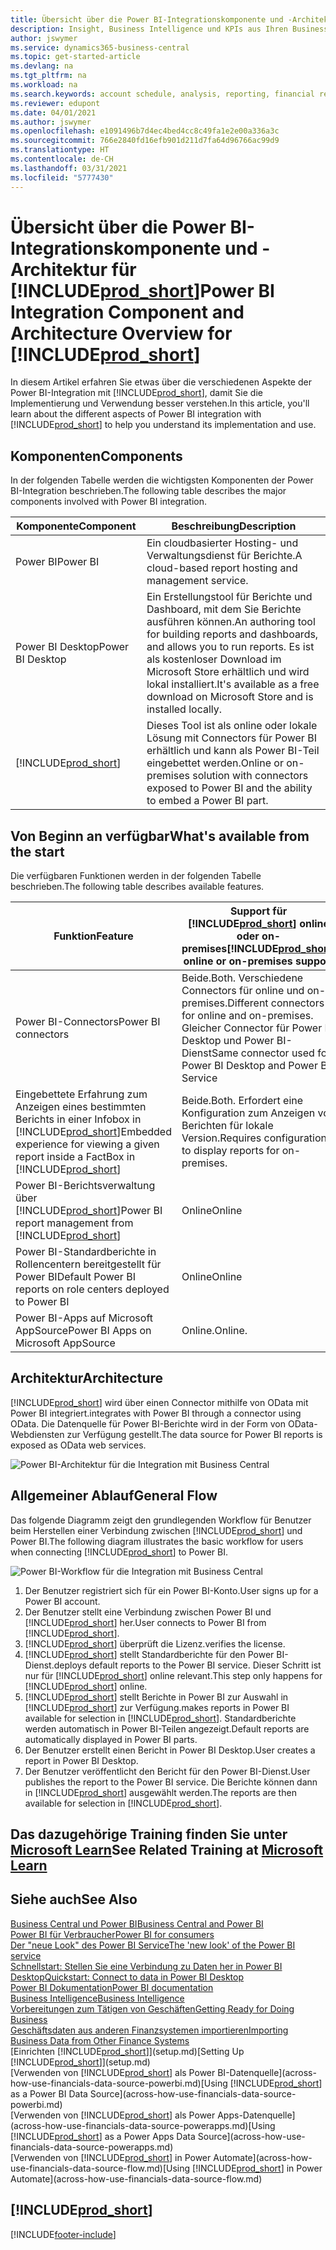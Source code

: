 ```yaml
---
title: Übersicht über die Power BI-Integrationskomponente und -Architektur für Business Central | Microsoft Docs
description: Insight, Business Intelligence und KPIs aus Ihren Business Central Daten einfach beziehen mit der Business Central Anwendung für Power BI.
author: jswymer
ms.service: dynamics365-business-central
ms.topic: get-started-article
ms.devlang: na
ms.tgt_pltfrm: na
ms.workload: na
ms.search.keywords: account schedule, analysis, reporting, financial report, business intelligence, KPI
ms.reviewer: edupont
ms.date: 04/01/2021
ms.author: jswymer
ms.openlocfilehash: e1091496b7d4ec4bed4cc8c49fa1e2e00a336a3c
ms.sourcegitcommit: 766e2840fd16efb901d211d7fa64d96766ac99d9
ms.translationtype: HT
ms.contentlocale: de-CH
ms.lasthandoff: 03/31/2021
ms.locfileid: "5777430"
---
```

# <a name="power-bi-integration-component-and-architecture-overview-for-prod_short"></a><span data-ttu-id="46760-103">Übersicht über die Power BI-Integrationskomponente und -Architektur für [!INCLUDE[prod_short](includes/prod_short.md)]</span><span class="sxs-lookup"><span data-stu-id="46760-103">Power BI Integration Component and Architecture Overview for [!INCLUDE[prod_short](includes/prod_short.md)]</span></span>

<span data-ttu-id="46760-104">In diesem Artikel erfahren Sie etwas über die verschiedenen Aspekte der Power BI-Integration mit [!INCLUDE[prod_short](includes/prod_short.md)], damit Sie die Implementierung und Verwendung besser verstehen.</span><span class="sxs-lookup"><span data-stu-id="46760-104">In this article, you'll learn about the different aspects of Power BI integration with [!INCLUDE[prod_short](includes/prod_short.md)] to help you understand its implementation and use.</span></span>

## <a name="components"></a><span data-ttu-id="46760-105">Komponenten</span><span class="sxs-lookup"><span data-stu-id="46760-105">Components</span></span>

<span data-ttu-id="46760-106">In der folgenden Tabelle werden die wichtigsten Komponenten der Power BI-Integration beschrieben.</span><span class="sxs-lookup"><span data-stu-id="46760-106">The following table describes the major components involved with Power BI integration.</span></span>

|<span data-ttu-id="46760-107">Komponente</span><span class="sxs-lookup"><span data-stu-id="46760-107">Component</span></span>|<span data-ttu-id="46760-108">Beschreibung</span><span class="sxs-lookup"><span data-stu-id="46760-108">Description</span></span>|
|---------|-----------|
|<span data-ttu-id="46760-109">Power BI</span><span class="sxs-lookup"><span data-stu-id="46760-109">Power BI</span></span>|<span data-ttu-id="46760-110">Ein cloudbasierter Hosting- und Verwaltungsdienst für Berichte.</span><span class="sxs-lookup"><span data-stu-id="46760-110">A cloud-based report hosting and management service.</span></span>|
|<span data-ttu-id="46760-111">Power BI Desktop</span><span class="sxs-lookup"><span data-stu-id="46760-111">Power BI Desktop</span></span>|<span data-ttu-id="46760-112">Ein Erstellungstool für Berichte und Dashboard, mit dem Sie Berichte ausführen können.</span><span class="sxs-lookup"><span data-stu-id="46760-112">An authoring tool for building reports and dashboards, and allows you to run reports.</span></span> <span data-ttu-id="46760-113">Es ist als kostenloser Download im Microsoft Store erhältlich und wird lokal installiert.</span><span class="sxs-lookup"><span data-stu-id="46760-113">It's available as a free download on Microsoft Store and is installed locally.</span></span>|
|[!INCLUDE[prod_short](includes/prod_short.md)]|<span data-ttu-id="46760-114">Dieses Tool ist als online oder lokale Lösung mit Connectors für Power BI erhältlich und kann als Power BI-Teil eingebettet werden.</span><span class="sxs-lookup"><span data-stu-id="46760-114">Online or on-premises solution with connectors exposed to Power BI and the ability to embed a Power BI part.</span></span>|

## <a name="whats-available-from-the-start"></a><span data-ttu-id="46760-115">Von Beginn an verfügbar</span><span class="sxs-lookup"><span data-stu-id="46760-115">What's available from the start</span></span>

<span data-ttu-id="46760-116">Die verfügbaren Funktionen werden in der folgenden Tabelle beschrieben.</span><span class="sxs-lookup"><span data-stu-id="46760-116">The following table describes available features.</span></span>

|<span data-ttu-id="46760-117">Funktion</span><span class="sxs-lookup"><span data-stu-id="46760-117">Feature</span></span>|<span data-ttu-id="46760-118">Support für [!INCLUDE[prod_short](includes/prod_short.md)] online oder on-premises</span><span class="sxs-lookup"><span data-stu-id="46760-118">[!INCLUDE[prod_short](includes/prod_short.md)] online or on-premises support</span></span>|
|-------|---------------------|
|<span data-ttu-id="46760-119">Power BI-Connectors</span><span class="sxs-lookup"><span data-stu-id="46760-119">Power BI connectors</span></span>|<span data-ttu-id="46760-120">Beide.</span><span class="sxs-lookup"><span data-stu-id="46760-120">Both.</span></span> <span data-ttu-id="46760-121">Verschiedene Connectors für online und on-premises.</span><span class="sxs-lookup"><span data-stu-id="46760-121">Different connectors for online and on-premises.</span></span> <span data-ttu-id="46760-122">Gleicher Connector für Power BI Desktop und Power BI-Dienst</span><span class="sxs-lookup"><span data-stu-id="46760-122">Same connector used for Power BI Desktop and Power BI Service</span></span> |
|<span data-ttu-id="46760-123">Eingebettete Erfahrung zum Anzeigen eines bestimmten Berichts in einer Infobox in [!INCLUDE[prod_short](includes/prod_short.md)]</span><span class="sxs-lookup"><span data-stu-id="46760-123">Embedded experience for viewing a given report inside a FactBox in [!INCLUDE[prod_short](includes/prod_short.md)]</span></span>|<span data-ttu-id="46760-124">Beide.</span><span class="sxs-lookup"><span data-stu-id="46760-124">Both.</span></span> <span data-ttu-id="46760-125">Erfordert eine Konfiguration zum Anzeigen von Berichten für lokale Version.</span><span class="sxs-lookup"><span data-stu-id="46760-125">Requires configuration to display reports for on-premises.</span></span>|
|<span data-ttu-id="46760-126">Power BI-Berichtsverwaltung über [!INCLUDE[prod_short](includes/prod_short.md)]</span><span class="sxs-lookup"><span data-stu-id="46760-126">Power BI report management from [!INCLUDE[prod_short](includes/prod_short.md)]</span></span>|<span data-ttu-id="46760-127">Online</span><span class="sxs-lookup"><span data-stu-id="46760-127">Online</span></span>|
|<span data-ttu-id="46760-128">Power BI-Standardberichte in Rollencentern bereitgestellt für Power BI</span><span class="sxs-lookup"><span data-stu-id="46760-128">Default Power BI reports on role centers deployed to Power BI</span></span>|<span data-ttu-id="46760-129">Online</span><span class="sxs-lookup"><span data-stu-id="46760-129">Online</span></span>|
|<span data-ttu-id="46760-130">Power BI-Apps auf Microsoft AppSource</span><span class="sxs-lookup"><span data-stu-id="46760-130">Power BI Apps on Microsoft AppSource</span></span>|<span data-ttu-id="46760-131">Online.</span><span class="sxs-lookup"><span data-stu-id="46760-131">Online.</span></span>|

## <a name="architecture"></a><span data-ttu-id="46760-132">Architektur</span><span class="sxs-lookup"><span data-stu-id="46760-132">Architecture</span></span>

[!INCLUDE[prod_short](includes/prod_short.md)] <span data-ttu-id="46760-133">wird über einen Connector mithilfe von OData mit Power BI integriert.</span><span class="sxs-lookup"><span data-stu-id="46760-133">integrates with Power BI through a connector using OData.</span></span> <span data-ttu-id="46760-134">Die Datenquelle für Power BI-Berichte wird in der Form von OData-Webdiensten zur Verfügung gestellt.</span><span class="sxs-lookup"><span data-stu-id="46760-134">The data source for Power BI reports is exposed as OData web services.</span></span>

![Power BI-Architektur für die Integration mit Business Central](./media/power-bi-architecture.png)

## <a name="general-flow"></a><span data-ttu-id="46760-136">Allgemeiner Ablauf</span><span class="sxs-lookup"><span data-stu-id="46760-136">General Flow</span></span>

<span data-ttu-id="46760-137">Das folgende Diagramm zeigt den grundlegenden Workflow für Benutzer beim Herstellen einer Verbindung zwischen [!INCLUDE[prod_short](includes/prod_short.md)] und Power BI.</span><span class="sxs-lookup"><span data-stu-id="46760-137">The following diagram illustrates the basic workflow for users when connecting [!INCLUDE[prod_short](includes/prod_short.md)] to Power BI.</span></span>

![Power BI-Workflow für die Integration mit Business Central](./media/power-bi-flow.png)

1. <span data-ttu-id="46760-139">Der Benutzer registriert sich für ein Power BI-Konto.</span><span class="sxs-lookup"><span data-stu-id="46760-139">User signs up for a Power BI account.</span></span>
2. <span data-ttu-id="46760-140">Der Benutzer stellt eine Verbindung zwischen Power BI und [!INCLUDE[prod_short](includes/prod_short.md)] her.</span><span class="sxs-lookup"><span data-stu-id="46760-140">User connects to Power BI from [!INCLUDE[prod_short](includes/prod_short.md)].</span></span>
3. [!INCLUDE[prod_short](includes/prod_short.md)] <span data-ttu-id="46760-141">überprüft die Lizenz.</span><span class="sxs-lookup"><span data-stu-id="46760-141">verifies the license.</span></span>
4. [!INCLUDE[prod_short](includes/prod_short.md)] <span data-ttu-id="46760-142">stellt Standardberichte für den Power BI-Dienst.</span><span class="sxs-lookup"><span data-stu-id="46760-142">deploys default reports to the Power BI service.</span></span> <span data-ttu-id="46760-143">Dieser Schritt ist nur für [!INCLUDE[prod_short](includes/prod_short.md)] online relevant.</span><span class="sxs-lookup"><span data-stu-id="46760-143">This step only happens for [!INCLUDE[prod_short](includes/prod_short.md)] online.</span></span>
5. [!INCLUDE[prod_short](includes/prod_short.md)] <span data-ttu-id="46760-144">stellt Berichte in Power BI zur Auswahl in [!INCLUDE[prod_short](includes/prod_short.md)] zur Verfügung.</span><span class="sxs-lookup"><span data-stu-id="46760-144">makes reports in Power BI available for selection in [!INCLUDE[prod_short](includes/prod_short.md)].</span></span> <span data-ttu-id="46760-145">Standardberichte werden automatisch in Power BI-Teilen angezeigt.</span><span class="sxs-lookup"><span data-stu-id="46760-145">Default reports are automatically displayed in Power BI parts.</span></span>
6. <span data-ttu-id="46760-146">Der Benutzer erstellt einen Bericht in Power BI Desktop.</span><span class="sxs-lookup"><span data-stu-id="46760-146">User creates a report in Power BI Desktop.</span></span>
7. <span data-ttu-id="46760-147">Der Benutzer veröffentlicht den Bericht für den Power BI-Dienst.</span><span class="sxs-lookup"><span data-stu-id="46760-147">User publishes the report to the Power BI service.</span></span> <span data-ttu-id="46760-148">Die Berichte können dann in [!INCLUDE[prod_short](includes/prod_short.md)] ausgewählt werden.</span><span class="sxs-lookup"><span data-stu-id="46760-148">The reports are then available for selection in [!INCLUDE[prod_short](includes/prod_short.md)].</span></span>

## <a name="see-related-training-at-microsoft-learn"></a><span data-ttu-id="46760-149">Das dazugehörige Training finden Sie unter [Microsoft Learn](/learn/modules/configure-powerbi-excel-dynamics-365-business-central/index)</span><span class="sxs-lookup"><span data-stu-id="46760-149">See Related Training at [Microsoft Learn](/learn/modules/configure-powerbi-excel-dynamics-365-business-central/index)</span></span>

## <a name="see-also"></a><span data-ttu-id="46760-150">Siehe auch</span><span class="sxs-lookup"><span data-stu-id="46760-150">See Also</span></span>

[<span data-ttu-id="46760-151">Business Central und Power BI</span><span class="sxs-lookup"><span data-stu-id="46760-151">Business Central and Power BI</span></span>](admin-powerbi.md)  
[<span data-ttu-id="46760-152">Power BI für Verbraucher</span><span class="sxs-lookup"><span data-stu-id="46760-152">Power BI for consumers</span></span>](/power-bi/consumer/end-user-consumer)  
[<span data-ttu-id="46760-153">Der "neue Look" des Power BI Service</span><span class="sxs-lookup"><span data-stu-id="46760-153">The 'new look' of the Power BI service</span></span>](/power-bi/service-new-look)  
[<span data-ttu-id="46760-154">Schnellstart: Stellen Sie eine Verbindung zu Daten her in Power BI Desktop</span><span class="sxs-lookup"><span data-stu-id="46760-154">Quickstart: Connect to data in Power BI Desktop</span></span>](/power-bi/desktop-quickstart-connect-to-data)  
[<span data-ttu-id="46760-155">Power BI Dokumentation</span><span class="sxs-lookup"><span data-stu-id="46760-155">Power BI documentation</span></span>](/power-bi/)  
[<span data-ttu-id="46760-156">Business Intelligence</span><span class="sxs-lookup"><span data-stu-id="46760-156">Business Intelligence</span></span>](bi.md)  
[<span data-ttu-id="46760-157">Vorbereitungen zum Tätigen von Geschäften</span><span class="sxs-lookup"><span data-stu-id="46760-157">Getting Ready for Doing Business</span></span>](ui-get-ready-business.md)  
[<span data-ttu-id="46760-158">Geschäftsdaten aus anderen Finanzsystemen importieren</span><span class="sxs-lookup"><span data-stu-id="46760-158">Importing Business Data from Other Finance Systems</span></span>](across-import-data-configuration-packages.md)  
<span data-ttu-id="46760-159">[Einrichten [!INCLUDE[prod_short](includes/prod_short.md)]](setup.md)</span><span class="sxs-lookup"><span data-stu-id="46760-159">[Setting Up [!INCLUDE[prod_short](includes/prod_short.md)]](setup.md)</span></span>  
<span data-ttu-id="46760-160">[Verwenden von [!INCLUDE[prod_short](includes/prod_short.md)] als Power BI-Datenquelle](across-how-use-financials-data-source-powerbi.md)</span><span class="sxs-lookup"><span data-stu-id="46760-160">[Using [!INCLUDE[prod_short](includes/prod_short.md)] as a Power BI Data Source](across-how-use-financials-data-source-powerbi.md)</span></span>  
<span data-ttu-id="46760-161">[Verwenden von [!INCLUDE[prod_short](includes/prod_short.md)] als Power Apps-Datenquelle](across-how-use-financials-data-source-powerapps.md)</span><span class="sxs-lookup"><span data-stu-id="46760-161">[Using [!INCLUDE[prod_short](includes/prod_short.md)] as a Power Apps Data Source](across-how-use-financials-data-source-powerapps.md)</span></span>  
<span data-ttu-id="46760-162">[Verwenden von [!INCLUDE[prod_short](includes/prod_short.md)] in Power Automate](across-how-use-financials-data-source-flow.md)</span><span class="sxs-lookup"><span data-stu-id="46760-162">[Using [!INCLUDE[prod_short](includes/prod_short.md)] in Power Automate](across-how-use-financials-data-source-flow.md)</span></span>  

## [!INCLUDE[prod_short](includes/free_trial_md.md)]  


[!INCLUDE[footer-include](includes/footer-banner.md)]